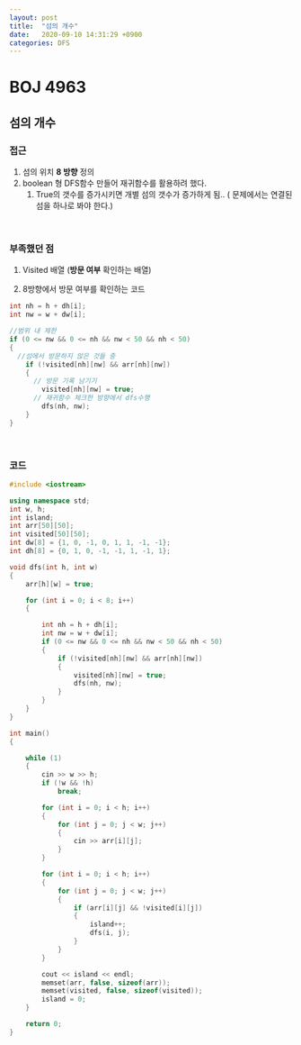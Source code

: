 ```yaml
---
layout: post
title:  "섬의 개수"
date:   2020-09-10 14:31:29 +0900
categories: DFS
---
```


# BOJ 4963

## 섬의 개수

### 접근

1. 섬의 위치  **8 방향** 정의
2. boolean 형 DFS함수 만들어 재귀함수를 활용하려 했다.
   1. True의 갯수를 증가시키면 개별 섬의 갯수가 증가하게 됨.. ( 문제에서는 연결된 섬을 하나로 봐야 한다.)

<br/>  

### 부족했던 점

1. Visited 배열 (**방문 여부** 확인하는 배열)

2. 8방향에서 방문 여부를 확인하는 코드

```c++
int nh = h + dh[i];
int nw = w + dw[i];

//범위 내 제한
if (0 <= nw && 0 <= nh && nw < 50 && nh < 50)
{
  //섬에서 방문하지 않은 것들 중
    if (!visited[nh][nw] && arr[nh][nw])
    {
      // 방문 기록 남기기
        visited[nh][nw] = true;
      // 재귀함수 체크한 방향에서 dfs수행
        dfs(nh, nw);
    }
}
```

<br/> 

### 코드

```c++
#include <iostream>

using namespace std;
int w, h;
int island;
int arr[50][50];
int visited[50][50];
int dw[8] = {1, 0, -1, 0, 1, 1, -1, -1};
int dh[8] = {0, 1, 0, -1, -1, 1, -1, 1};

void dfs(int h, int w)
{
    arr[h][w] = true;

    for (int i = 0; i < 8; i++)
    {

        int nh = h + dh[i];
        int nw = w + dw[i];
        if (0 <= nw && 0 <= nh && nw < 50 && nh < 50)
        {
            if (!visited[nh][nw] && arr[nh][nw])
            {
                visited[nh][nw] = true;
                dfs(nh, nw);
            }
        }
    }
}

int main()
{

    while (1)
    {
        cin >> w >> h;
        if (!w && !h)
            break;

        for (int i = 0; i < h; i++)
        {
            for (int j = 0; j < w; j++)
            {
                cin >> arr[i][j];
            }
        }

        for (int i = 0; i < h; i++)
        {
            for (int j = 0; j < w; j++)
            {
                if (arr[i][j] && !visited[i][j])
                {
                    island++;
                    dfs(i, j);
                }
            }
        }

        cout << island << endl;
        memset(arr, false, sizeof(arr));
        memset(visited, false, sizeof(visited));
        island = 0;
    }

    return 0;
}
```




